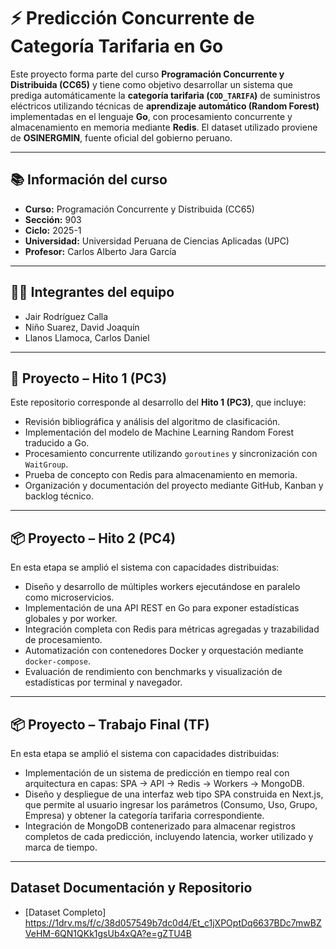# ⚡ Predicción Concurrente de Categoría Tarifaria en Go

Este proyecto forma parte del curso **Programación Concurrente y Distribuida (CC65)** y tiene como objetivo desarrollar un sistema que prediga automáticamente la **categoría tarifaria (`COD_TARIFA`)** de suministros eléctricos utilizando técnicas de **aprendizaje automático (Random Forest)** implementadas en el lenguaje **Go**, con procesamiento concurrente y almacenamiento en memoria mediante **Redis**. El dataset utilizado proviene de **OSINERGMIN**, fuente oficial del gobierno peruano.

---

## 📚 Información del curso

- **Curso:** Programación Concurrente y Distribuida (CC65)  
- **Sección:** 903  
- **Ciclo:** 2025-1  
- **Universidad:** Universidad Peruana de Ciencias Aplicadas (UPC)  
- **Profesor:** Carlos Alberto Jara García

---

## 👨‍💻 Integrantes del equipo

- Jair Rodríguez Calla  
- Niño Suarez, David Joaquín
- Llanos Llamoca, Carlos Daniel


---

## 📅 Proyecto – Hito 1 (PC3)

Este repositorio corresponde al desarrollo del **Hito 1 (PC3)**, que incluye:

- Revisión bibliográfica y análisis del algoritmo de clasificación.
- Implementación del modelo de Machine Learning Random Forest traducido a Go.
- Procesamiento concurrente utilizando `goroutines` y sincronización con `WaitGroup`.
- Prueba de concepto con Redis para almacenamiento en memoria.
- Organización y documentación del proyecto mediante GitHub, Kanban y backlog técnico.

---

## 📦 Proyecto – Hito 2 (PC4)

En esta etapa se amplió el sistema con capacidades distribuidas:

- Diseño y desarrollo de múltiples workers ejecutándose en paralelo como microservicios.  
- Implementación de una API REST en Go para exponer estadísticas globales y por worker.  
- Integración completa con Redis para métricas agregadas y trazabilidad de procesamiento.  
- Automatización con contenedores Docker y orquestación mediante `docker-compose`.  
- Evaluación de rendimiento con benchmarks y visualización de estadísticas por terminal y navegador.

---

## 📦 Proyecto – Trabajo Final (TF)

En esta etapa se amplió el sistema con capacidades distribuidas:

- Implementación de un sistema de predicción en tiempo real con arquitectura en capas: SPA → API → Redis → Workers → MongoDB.
- Diseño y despliegue de una interfaz web tipo SPA construida en Next.js, que permite al usuario ingresar los parámetros (Consumo, Uso, Grupo, Empresa) y obtener la categoría tarifaria correspondiente.
- Integración de MongoDB contenerizado para almacenar registros completos de cada predicción, incluyendo latencia, worker utilizado y marca de tiempo.

---

## Dataset Documentación y Repositorio

- [Dataset Completo] https://1drv.ms/f/c/38d057549b7dc0d4/Et_c1jXPOptDq6637BDc7mwBZVeHM-6QN1QKk1gsUb4xQA?e=gZTU4B